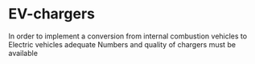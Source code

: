 # EV-chargers
In order to implement a conversion from internal combustion vehicles to Electric vehicles adequate Numbers and quality of chargers must be available
